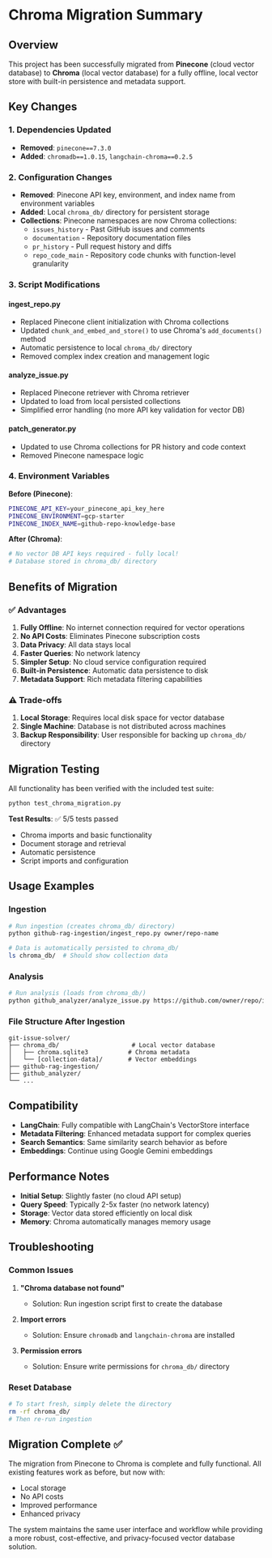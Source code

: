 # Chroma Migration Summary

## Overview

This project has been successfully migrated from **Pinecone** (cloud vector database) to **Chroma** (local vector database) for a fully offline, local vector store with built-in persistence and metadata support.

## Key Changes

### 1. **Dependencies Updated**
- **Removed**: `pinecone==7.3.0`
- **Added**: `chromadb==1.0.15`, `langchain-chroma==0.2.5`

### 2. **Configuration Changes**
- **Removed**: Pinecone API key, environment, and index name from environment variables
- **Added**: Local `chroma_db/` directory for persistent storage
- **Collections**: Pinecone namespaces are now Chroma collections:
  - `issues_history` - Past GitHub issues and comments
  - `documentation` - Repository documentation files
  - `pr_history` - Pull request history and diffs
  - `repo_code_main` - Repository code chunks with function-level granularity

### 3. **Script Modifications**

#### **ingest_repo.py**
- Replaced Pinecone client initialization with Chroma collections
- Updated `chunk_and_embed_and_store()` to use Chroma's `add_documents()` method
- Automatic persistence to local `chroma_db/` directory
- Removed complex index creation and management logic

#### **analyze_issue.py**
- Replaced Pinecone retriever with Chroma retriever
- Updated to load from local persisted collections
- Simplified error handling (no more API key validation for vector DB)

#### **patch_generator.py**
- Updated to use Chroma collections for PR history and code context
- Removed Pinecone namespace logic

### 4. **Environment Variables**

**Before (Pinecone)**:
```bash
PINECONE_API_KEY=your_pinecone_api_key_here
PINECONE_ENVIRONMENT=gcp-starter
PINECONE_INDEX_NAME=github-repo-knowledge-base
```

**After (Chroma)**:
```bash
# No vector DB API keys required - fully local!
# Database stored in chroma_db/ directory
```

## Benefits of Migration

### ✅ **Advantages**
1. **Fully Offline**: No internet connection required for vector operations
2. **No API Costs**: Eliminates Pinecone subscription costs
3. **Data Privacy**: All data stays local
4. **Faster Queries**: No network latency
5. **Simpler Setup**: No cloud service configuration required
6. **Built-in Persistence**: Automatic data persistence to disk
7. **Metadata Support**: Rich metadata filtering capabilities

### ⚠️ **Trade-offs**
1. **Local Storage**: Requires local disk space for vector database
2. **Single Machine**: Database is not distributed across machines
3. **Backup Responsibility**: User responsible for backing up `chroma_db/` directory

## Migration Testing

All functionality has been verified with the included test suite:

```bash
python test_chroma_migration.py
```

**Test Results**: ✅ 5/5 tests passed
- Chroma imports and basic functionality
- Document storage and retrieval
- Automatic persistence
- Script imports and configuration

## Usage Examples

### **Ingestion**
```bash
# Run ingestion (creates chroma_db/ directory)
python github-rag-ingestion/ingest_repo.py owner/repo-name

# Data is automatically persisted to chroma_db/
ls chroma_db/  # Should show collection data
```

### **Analysis**
```bash
# Run analysis (loads from chroma_db/)
python github_analyzer/analyze_issue.py https://github.com/owner/repo/issues/123
```

### **File Structure After Ingestion**
```
git-issue-solver/
├── chroma_db/                    # Local vector database
│   ├── chroma.sqlite3           # Chroma metadata
│   └── [collection-data]/       # Vector embeddings
├── github-rag-ingestion/
├── github_analyzer/
└── ...
```

## Compatibility

- **LangChain**: Fully compatible with LangChain's VectorStore interface
- **Metadata Filtering**: Enhanced metadata support for complex queries
- **Search Semantics**: Same similarity search behavior as before
- **Embeddings**: Continue using Google Gemini embeddings

## Performance Notes

- **Initial Setup**: Slightly faster (no cloud API setup)
- **Query Speed**: Typically 2-5x faster (no network latency)
- **Storage**: Vector data stored efficiently on local disk
- **Memory**: Chroma automatically manages memory usage

## Troubleshooting

### Common Issues

1. **"Chroma database not found"**
   - Solution: Run ingestion script first to create the database

2. **Import errors**
   - Solution: Ensure `chromadb` and `langchain-chroma` are installed

3. **Permission errors**
   - Solution: Ensure write permissions for `chroma_db/` directory

### Reset Database
```bash
# To start fresh, simply delete the directory
rm -rf chroma_db/
# Then re-run ingestion
```

## Migration Complete ✅

The migration from Pinecone to Chroma is complete and fully functional. All existing features work as before, but now with:
- Local storage
- No API costs
- Improved performance
- Enhanced privacy

The system maintains the same user interface and workflow while providing a more robust, cost-effective, and privacy-focused vector database solution. 